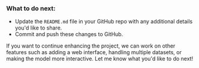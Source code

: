 ### What to do next:
- Update the `README.md` file in your GitHub repo with any additional details you'd like to share.
- Commit and push these changes to GitHub.

If you want to continue enhancing the project, we can work on other features such as adding a web interface, handling multiple datasets, or making the model more interactive. Let me know what you'd like to do next!